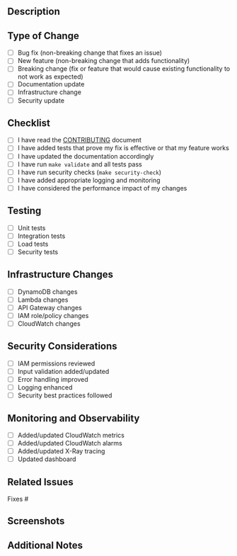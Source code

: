 ## Description
<!-- Provide a brief description of the changes introduced by this PR -->

## Type of Change
<!-- Mark the relevant option with an [x] -->
- [ ] Bug fix (non-breaking change that fixes an issue)
- [ ] New feature (non-breaking change that adds functionality)
- [ ] Breaking change (fix or feature that would cause existing functionality to not work as expected)
- [ ] Documentation update
- [ ] Infrastructure change
- [ ] Security update

## Checklist
<!-- Mark completed items with an [x] -->
- [ ] I have read the [CONTRIBUTING](../CONTRIBUTING.md) document
- [ ] I have added tests that prove my fix is effective or that my feature works
- [ ] I have updated the documentation accordingly
- [ ] I have run `make validate` and all tests pass
- [ ] I have run security checks (`make security-check`)
- [ ] I have added appropriate logging and monitoring
- [ ] I have considered the performance impact of my changes

## Testing
<!-- Describe the tests you've added or modified -->
- [ ] Unit tests
- [ ] Integration tests
- [ ] Load tests
- [ ] Security tests

## Infrastructure Changes
<!-- If applicable, describe any infrastructure changes -->
- [ ] DynamoDB changes
- [ ] Lambda changes
- [ ] API Gateway changes
- [ ] IAM role/policy changes
- [ ] CloudWatch changes

## Security Considerations
<!-- If applicable, describe security implications -->
- [ ] IAM permissions reviewed
- [ ] Input validation added/updated
- [ ] Error handling improved
- [ ] Logging enhanced
- [ ] Security best practices followed

## Monitoring and Observability
<!-- If applicable, describe monitoring changes -->
- [ ] Added/updated CloudWatch metrics
- [ ] Added/updated CloudWatch alarms
- [ ] Added/updated X-Ray tracing
- [ ] Updated dashboard

## Related Issues
<!-- Link related issues here -->
Fixes #

## Screenshots
<!-- If applicable, add screenshots to help explain your changes -->

## Additional Notes
<!-- Add any additional notes or context about the changes -->